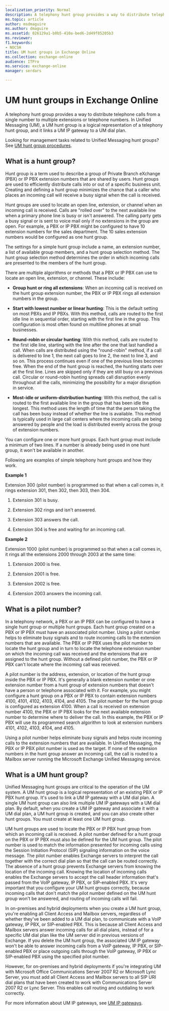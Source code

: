 ```yaml
---
localization_priority: Normal
description: A telephony hunt group provides a way to distribute telephone calls from a single number to multiple extensions or telephone numbers. In Unified Messaging (UM), a UM hunt group is a logical representation of a telephony hunt group, and it links a UM IP gateway to a UM dial plan.
ms.topic: article
author: msdmaguire
ms.author: dmaguire
ms.assetid: 026129a1-b0b5-410a-bed6-2d49f85205b3
ms.reviewer: 
f1.keywords:
- NOCSH
title: UM hunt groups in Exchange Online
ms.collection: exchange-online
audience: ITPro
ms.service: exchange-online
manager: serdars

---
```


# UM hunt groups in Exchange Online

 A telephony hunt group provides a way to distribute telephone calls from a single number to multiple extensions or telephone numbers. In Unified Messaging (UM), a UM hunt group is a logical representation of a telephony hunt group, and it links a UM IP gateway to a UM dial plan.

Looking for management tasks related to Unified Messaging hunt groups? See [UM hunt group procedures](um-hunt-group-procedures.md).

## What is a hunt group?
<a name="whatisahuntgroup"> </a>

Hunt group is a term used to describe a group of Private Branch eXchange (PBX) or IP PBX extension numbers that are shared by users. Hunt groups are used to efficiently distribute calls into or out of a specific business unit. Creating and defining a hunt group minimizes the chance that a caller who places an incoming call will receive a busy signal when the call is received.

Hunt groups are used to locate an open line, extension, or channel when an incoming call is received. Calls are "rolled over" to the next available line when a primary phone line is busy or isn't answered. The calling party gets a busy signal or is sent to voice mail only if no extensions in the group are open. For example, a PBX or IP PBX might be configured to have 10 extension numbers for the sales department. The 10 sales extension numbers would be configured as one hunt group.

The settings for a simple hunt group include a name, an extension number, a list of available group members, and a hunt group selection method. The hunt group selection method determines the order in which incoming calls are presented to the members of the hunt group.

There are multiple algorithms or methods that a PBX or IP PBX can use to locate an open line, extension, or channel. These include:

- **Group hunt or ring all extensions**: When an incoming call is received on the hunt group extension number, the PBX or IP PBX rings all extension numbers in the group.

- **Start with lowest number or linear hunting**: This is the default setting on most PBXs and IP PBXs. With this method, calls are routed to the first idle line in sequential order, starting with the first line in the group. This configuration is most often found on multiline phones at small businesses.

- **Round-robin or circular hunting**: With this method, calls are routed to the first idle line, starting with the line after the one that last handled a call. When calls are distributed using the "round-robin" method, if a call is delivered to line 1, the next call goes to line 2, the next to line 3, and so on. This process continues even if one of the previous lines becomes free. When the end of the hunt group is reached, the hunting starts over at the first line. Lines are skipped only if they are still busy on a previous call. Circular or round-robin hunting spreads call disruption evenly throughout all the calls, minimizing the possibility for a major disruption in service.

- **Most-idle or uniform-distribution hunting**: With this method, the call is routed to the first available line in the group that has been idle the longest. This method uses the length of time that the person taking the call has been busy instead of whether the line is available. This method is typically used in large call centers where the incoming calls are being answered by people and the load is distributed evenly across the group of extension numbers.

You can configure one or more hunt groups. Each hunt group must include a minimum of two lines. If a number is already being used in one hunt group, it won't be available in another.

Following are examples of simple telephony hunt groups and how they work.

 **Example 1**

Extension 300 (pilot number) is programmed so that when a call comes in, it rings extension 301, then 302, then 303, then 304.

1. Extension 301 is busy.

2. Extension 302 rings and isn't answered.

3. Extension 303 answers the call.

4. Extension 304 is free and waiting for an incoming call.

 **Example 2**

Extension 1000 (pilot number) is programmed so that when a call comes in, it rings all the extensions 2000 through 2003 at the same time:

1. Extension 2000 is free.

2. Extension 2001 is free.

3. Extension 2002 is free.

4. Extension 2003 answers the incoming call.

## What is a pilot number?
<a name="pilotnumber"> </a>

In a telephony network, a PBX or an IP PBX can be configured to have a single hunt group or multiple hunt groups. Each hunt group created on a PBX or IP PBX must have an associated pilot number. Using a pilot number helps to eliminate busy signals and to route incoming calls to the extension numbers that are available. The PBX or IP PBX uses the pilot number to locate the hunt group and in turn to locate the telephone extension number on which the incoming call was received and the extensions that are assigned to the hunt group. Without a defined pilot number, the PBX or IP PBX can't locate where the incoming call was received.

A pilot number is the address, extension, or location of the hunt group inside the PBX or IP PBX. It's generally a blank extension number or one extension number from a hunt group of extension numbers that doesn't have a person or telephone associated with it. For example, you might configure a hunt group on a PBX or IP PBX to contain extension numbers 4100, 4101, 4102, 4103, 4104, and 4105. The pilot number for the hunt group is configured as extension 4100. When a call is received on extension number 4100, the PBX or IP PBX looks for the next available extension number to determine where to deliver the call. In this example, the PBX or IP PBX will use its programmed search algorithm to look at extension numbers 4101, 4102, 4103, 4104, and 4105.

Using a pilot number helps eliminate busy signals and helps route incoming calls to the extension numbers that are available. In Unified Messaging, the PBX or IP PBX pilot number is used as the target. If none of the extension numbers in the hunt group answer an incoming call, the call is routed to a Mailbox server running the Microsoft Exchange Unified Messaging service.

## What is a UM hunt group?
<a name="umhuntgroups"> </a>

Unified Messaging hunt groups are critical to the operation of the UM system. A UM hunt group is a logical representation of an existing PBX or IP PBX hunt group. It's used to link a UM IP gateway with a UM dial plan. A single UM hunt group can also link multiple UM IP gateways with a UM dial plan. By default, when you create a UM IP gateway and associate it with a UM dial plan, a UM hunt group is created, and you can also create other hunt groups. You must create at least one UM hunt group.

UM hunt groups are used to locate the PBX or IP PBX hunt group from which an incoming call is received. A pilot number defined for a hunt group on the PBX or IP PBX must also be defined for the UM hunt group. The pilot number is used to match the information presented for incoming calls using the Session Initiation Protocol (SIP) signaling information on the voice message. The pilot number enables Exchange servers to interpret the call together with the correct dial plan so that the call can be routed correctly. The absence of a hunt group prevents Exchange servers from knowing the location of the incoming call. Knowing the location of incoming calls enables the Exchange servers to accept the call header information that's passed from the VoIP gateway, IP PBX, or SIP-enabled PBX. It's very important that you configure your UM hunt groups correctly, because incoming calls that don't match the pilot number defined on the UM hunt group won't be answered, and routing of incoming calls will fail.

In on-premises and hybrid deployments when you create a UM hunt group, you're enabling all Client Access and Mailbox servers, regardless of whether they've been added to a UM dial plan, to communicate with a VoIP gateway, IP PBX, or SIP-enabled PBX. This is because all Client Access and Mailbox servers answer incoming calls for all dial plans, instead of for a specific UM dial plan like the UM server did in previous versions of Exchange. If you delete the UM hunt group, the associated UM IP gateway won't be able to answer incoming calls from a VoIP gateway, IP PBX, or SIP-enabled PBX or place outgoing calls through the VoIP gateway, IP PBX or SIP-enabled PBX using the specified pilot number.

However, for on-premises and hybrid deployments if you're integrating UM with Microsoft Office Communications Server 2007 R2 or Microsoft Lync Server, you must add all Client Access and Mailbox servers to all SIP URI dial plans that have been created to work with Communications Server 2007 R2 or Lync Server. This enables call routing and outdialing to work correctly.

For more information about UM IP gateways, see [UM IP gateways](um-ip-gateways.md).
